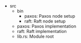 - src
  - bin
    - paxos: Paxos node setup
    - raft: Raft node setup
  - paxos: Paxos implementation
  - raft: Raft implementation
  - lib.rs: Module root